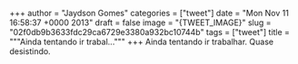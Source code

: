 
+++
author = "Jaydson Gomes"
categories = ["tweet"]
date = "Mon Nov 11 16:58:37 +0000 2013"
draft = false
image = "{TWEET_IMAGE}"
slug = "02f0db9b3633fdc29ca6729e3380a932bc10744b"
tags = ["tweet"]
title = """Ainda tentando ir  trabal..."""
+++
Ainda tentando ir  trabalhar. Quase desistindo.
